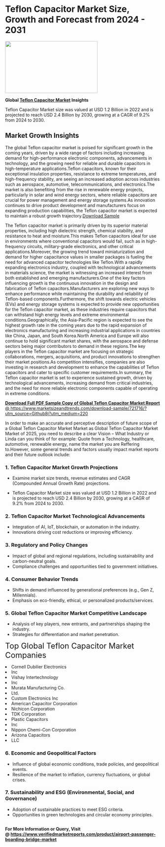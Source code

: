 <H1>Teflon Capacitor Market Size, Growth and Forecast from 2024 - 2031</H1><img class="aligncenter size-medium wp-image-584254" src="https://thirdeyenews.in/wp-content/uploads/2024/09/Global-Market-Research-300x168.jpeg" alt="" width="300" height="168" /><p><strong>Global&nbsp;<a href="https://www.marketsizeandtrends.com/download-sample/721716/?utm_source=Github8j?utm_medium=220">Teflon Capacitor Market</a> Insights</strong></p><p>Teflon Capacitor Market size was valued at USD 1.2 Billion in 2022 and is projected to reach USD 2.4 Billion by 2030, growing at a CAGR of 9.2% from 2024 to 2030.</p><p><h2>Market Growth Insights</h2> <p>The global Teflon capacitor market is poised for significant growth in the coming years, driven by a wide range of factors including increasing demand for high-performance electronic components, advancements in technology, and the growing need for reliable and durable capacitors in high-temperature applications.Teflon capacitors, known for their exceptional insulation properties, resistance to extreme temperatures, and high-frequency stability, are seeing an increased adoption across industries such as aerospace, automotive, telecommunications, and electronics.The market is also benefiting from the rise in renewable energy projects, particularly in solar and wind energy sectors, where reliable capacitors are crucial for power management and energy storage systems.As innovation continues to drive product development and manufacturers focus on expanding production capabilities, the Teflon capacitor market is expected to maintain a robust growth trajectory.<a href="#" class="download-link">Download Sample</a></p> <p>The Teflon capacitor market is primarily driven by its superior material properties, including high dielectric strength, chemical stability, and resistance to heat and moisture.This makes Teflon capacitors ideal for use in environments where conventional capacitors would fail, such as in high-frequency circuits, military-grade electronics, and other critical applications.Moreover, the growing trend toward miniaturization and demand for higher capacitance values in smaller packages is fueling the need for advanced capacitor technologies like Teflon.With a rapidly expanding electronics industry, coupled with technological advancements in materials science, the market is witnessing an increased interest from both established and emerging manufacturers.One of the key factors influencing growth is the continuous innovation in the design and fabrication of Teflon capacitors.Manufacturers are exploring new ways to enhance performance while maintaining the durability and reliability of Teflon-based components.Furthermore, the shift towards electric vehicles (EVs) and energy storage systems is expected to provide new opportunities for the Teflon capacitor market, as these industries require capacitors that can withstand high energy levels and extreme environmental conditions.Geographically, the Asia-Pacific region is expected to see the highest growth rate in the coming years due to the rapid expansion of electronics manufacturing and increasing industrial applications in countries like China, Japan, and South Korea.North America and Europe will also continue to hold significant market shares, with the aerospace and defense sectors being major contributors to demand in these regions.The key players in the Teflon capacitor market are focusing on strategic collaborations, mergers, acquisitions, and product innovations to strengthen their market positions.As competition intensifies, companies are also investing in research and development to enhance the capabilities of Teflon capacitors and cater to specific customer requirements.In summary, the Teflon capacitor market is set to experience sustained growth, driven by technological advancements, increasing demand from critical industries, and the need for more reliable electronic components capable of operating in extreme conditions.<a href="#" class="get-more-link"></p><p><span class=""><strong>Download Full PDF Sample Copy of Global Teflon Capacitor Market Report</strong> @ <a href="https://www.marketsizeandtrends.com/download-sample/721716/?utm_source=Github8j?utm_medium=220" target="_blank">https://www.marketsizeandtrends.com/download-sample/721716/?utm_source=Github8j?utm_medium=220</a></span></p><p>In order to make an accurate and perceptive description of future scope of a Global&nbsp;Teflon Capacitor Market Market as Global&nbsp;Teflon Capacitor Market Market of 2025, you need to describe a clear Vision &ndash; What Industry or Linda can you think of for example: Quote from a Technology, healthcare, automotive, renewable energy, name the market you are Reffering to.However, some general trends and factors usually impact market reports and their future outlook include:</p><h3>1.&nbsp;<strong>Teflon Capacitor Market Growth Projections</strong></h3><ul><li>Examine market size trends, revenue estimates and CAGR (Compounded Annual Growth Rate) projections.</li><li><p>Teflon Capacitor Market size was valued at USD 1.2 Billion in 2022 and is projected to reach USD 2.4 Billion by 2030, growing at a CAGR of 9.2% from 2024 to 2030.</p></li></ul><h3>2.&nbsp;<strong>Teflon Capacitor Market Technological Advancements</strong></h3><ul><li>Integration of AI, IoT, blockchain, or automation in the industry.</li><li>Innovations driving cost reductions or improving efficiency.</li></ul><h3>3.&nbsp;<strong>Regulatory and Policy Changes</strong></h3><ul><li>Impact of global and regional regulations, including sustainability and carbon-neutral goals.</li><li>Compliance challenges and opportunities tied to government initiatives.</li></ul><h3>4.&nbsp;<strong>Consumer Behavior Trends</strong></h3><ul><li>Shifts in demand influenced by generational preferences (e.g., Gen Z, Millennials).</li><li>Emphasis on eco-friendly, ethical, or personalized products/services.</li></ul><h3>5.&nbsp;<strong>Global Teflon Capacitor Market Competitive Landscape</strong></h3><ul><li>Analysis of key players, new entrants, and partnerships shaping the industry.</li><li>Strategies for differentiation and market penetration.</li></ul><p data-pm-slice="1 1 []"><span style="color: inherit; font-family: inherit; font-size: 25px;">Top Global Teflon Capacitor Market Companies</span></p><div class="" data-test-id=""><p><li>Cornell Dubilier Electronics</li><li> Inc</li><li> Vishay Intertechnology</li><li> Inc</li><li> Murata Manufacturing Co.</li><li> Ltd.</li><li> Custom Electronics Inc</li><li> American Capacitor Corporation</li><li> Nichicon Corporation</li><li> TDK Corporation</li><li> Plastic Capacitors</li><li> Inc</li><li> Nippon Chemi-Con Corporation</li><li> Arizona Capacitors</li><li> LLC</li></p></div><h3>6.&nbsp;<strong>Economic and Geopolitical Factors</strong></h3><ul><li>Influence of global economic conditions, trade policies, and geopolitical events.</li><li>Resilience of the market to inflation, currency fluctuations, or global crises.</li></ul><h3>7.&nbsp;<strong>Sustainability and ESG (Environmental, Social, and Governance)</strong></h3><ul><li>Adoption of sustainable practices to meet ESG criteria.</li><li>Opportunities in green technologies and circular economy principles.</li></ul><h2><strong style="font-size: 14px;">For More Information or Query, Visit @&nbsp;</strong><a style="background-color: #ffffff; font-size: 14px;" href="https://www.marketsizeandtrends.com/report/teflon-capacitor-market/" target="_blank">https://www.verifiedmarketreports.com/product/airport-passenger-boarding-bridge-market</a></h2>